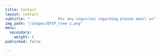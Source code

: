 ```yaml
---
title: Contact
layout: contact
subtitle: "             For any inquiries regarding please email us"
img_path: "/images/BTEP_tree-1.png"
menu:
  secondary:
    weight: 4
published: false

---
```

